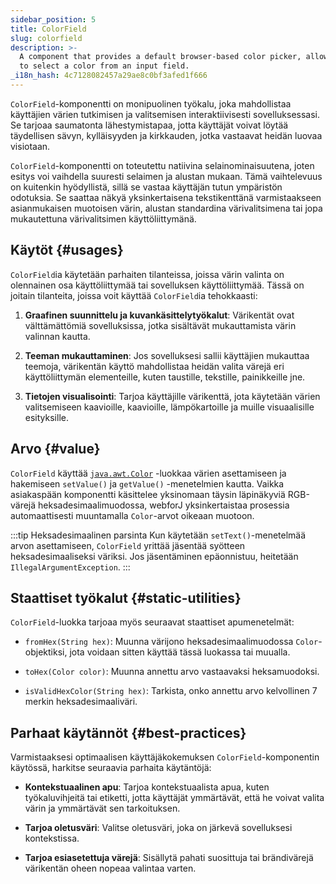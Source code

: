 ```yaml
---
sidebar_position: 5
title: ColorField
slug: colorfield
description: >-
  A component that provides a default browser-based color picker, allowing users
  to select a color from an input field.
_i18n_hash: 4c7128082457a29ae8c0bf3afed1f666
---
```

<DocChip chip='shadow' />
<DocChip chip='name' label="dwc-color-chooser" />
<DocChip chip='since' label='23.02' />
<JavadocLink type="foundation" location="com/webforj/component/field/ColorField" top='true'/>

<ParentLink parent="Field" />

`ColorField`-komponentti on monipuolinen työkalu, joka mahdollistaa käyttäjien värien tutkimisen ja valitsemisen interaktiivisesti sovelluksessasi. Se tarjoaa saumatonta lähestymistapaa, jotta käyttäjät voivat löytää täydellisen sävyn, kylläisyyden ja kirkkauden, jotka vastaavat heidän luovaa visiotaan.

`ColorField`-komponentti on toteutettu natiivina selainominaisuutena, joten esitys voi vaihdella suuresti selaimen ja alustan mukaan. Tämä vaihtelevuus on kuitenkin hyödyllistä, sillä se vastaa käyttäjän tutun ympäristön odotuksia. Se saattaa näkyä yksinkertaisena tekstikenttänä varmistaakseen asianmukaisen muotoisen värin, alustan standardina värivalitsimena tai jopa mukautettuna värivalitsimen käyttöliittymänä.

<ComponentDemo 
path='/webforj/colorfield?' 
javaE='https://raw.githubusercontent.com/webforj/webforj-documentation/refs/heads/main/src/main/java/com/webforj/samples/views/fields/colorfield/ColorFieldView.java'
cssURL='/css/fields/colorfield/colorFieldDemo.css'
height='300px'
/>

## Käytöt {#usages}

`ColorField`ia käytetään parhaiten tilanteissa, joissa värin valinta on olennainen osa käyttöliittymää tai sovelluksen käyttöliittymää. Tässä on joitain tilanteita, joissa voit käyttää `ColorField`ia tehokkaasti:

1. **Graafinen suunnittelu ja kuvankäsittelytyökalut**: Värikentät ovat välttämättömiä sovelluksissa, jotka sisältävät mukauttamista värin valinnan kautta.

2. **Teeman mukauttaminen**: Jos sovelluksesi sallii käyttäjien mukauttaa teemoja, värikentän käyttö mahdollistaa heidän valita värejä eri käyttöliittymän elementeille, kuten taustille, tekstille, painikkeille jne.

3. **Tietojen visualisointi**: Tarjoa käyttäjille värikenttä, jota käytetään värien valitsemiseen kaavioille, kaavioille, lämpökartoille ja muille visuaalisille esityksille.

## Arvo {#value}

`ColorField` käyttää [`java.awt.Color`](https://docs.oracle.com/en/java/javase/17/docs/api/java.desktop/java/awt/Color.html) -luokkaa värien asettamiseen ja hakemiseen `setValue()` ja `getValue()` -menetelmien kautta. Vaikka asiakaspään komponentti käsittelee yksinomaan täysin läpinäkyviä RGB-värejä heksadesimaalimuodossa, webforJ yksinkertaistaa prosessia automaattisesti muuntamalla `Color`-arvot oikeaan muotoon.

:::tip Heksadesimaalinen parsinta
Kun käytetään `setText()`-menetelmää arvon asettamiseen, `ColorField` yrittää jäsentää syötteen heksadesimaaliseksi väriksi. Jos jäsentäminen epäonnistuu, heitetään `IllegalArgumentException`.
:::

## Staattiset työkalut {#static-utilities}

`ColorField`-luokka tarjoaa myös seuraavat staattiset apumenetelmät:

- `fromHex(String hex)`: Muunna värijono heksadesimaalimuodossa `Color`-objektiksi, jota voidaan sitten käyttää tässä luokassa tai muualla.

- `toHex(Color color)`: Muunna annettu arvo vastaavaksi heksamuodoksi.

- `isValidHexColor(String hex)`: Tarkista, onko annettu arvo kelvollinen 7 merkin heksadesimaaliväri.

## Parhaat käytännöt {#best-practices}

Varmistaaksesi optimaalisen käyttäjäkokemuksen `ColorField`-komponentin käytössä, harkitse seuraavia parhaita käytäntöjä:

- **Kontekstuaalinen apu**: Tarjoa kontekstuaalista apua, kuten työkaluvihjeitä tai etiketti, jotta käyttäjät ymmärtävät, että he voivat valita värin ja ymmärtävät sen tarkoituksen.

- **Tarjoa oletusväri**: Valitse oletusväri, joka on järkevä sovelluksesi kontekstissa.

- **Tarjoa esiasetettuja värejä**: Sisällytä pahati suosittuja tai brändivärejä värikentän oheen nopeaa valintaa varten.
